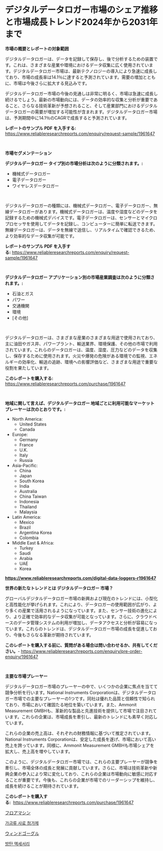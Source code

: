 <p><h1>デジタルデータロガー市場のシェア推移と市場成長トレンド2024年から2031年まで</h1></p><p><strong>市場の概要とレポートの対象範囲</strong></p>
<p><p>デジタルデータロガーは、データを記録して保存し、後で分析するための装置です。これは、さまざまな産業や環境におけるデータ収集に広く使用されています。デジタルデータロガー市場は、最新テクノロジーの導入により急速に成長しており、市場の成長率は14.1％に達すると予測されています。需要の増加とともに、市場は今後さらに拡大する見込みです。</p><p>デジタルデータロガー市場の今後の見通しは非常に明るく、市場は急速に成長し続けるでしょう。最新の市場動向には、データの効率的な収集と分析が重要であること、さらなる技術革新が予想されること、そして産業部門におけるデジタルデータロガーの需要が増加する可能性が含まれます。デジタルデータロガー市場は、予測期間中に14.1％のCAGRで成長すると予測されています。</p></p>
<p><strong>レポートのサンプル PDF を入手する:</strong> <a href="https://www.reliableresearchreports.com/enquiry/request-sample/1961647">https://www.reliableresearchreports.com/enquiry/request-sample/1961647</a></p>
<p>&nbsp;</p>
<p><strong>市場セグメンテーション</strong></p>
<p><strong>デジタルデータロガー タイプ別の市場分析は次のように分類されます。:</strong></p>
<p><ul><li>機械式データロガー</li><li>電子データロガー</li><li>ワイヤレスデータロガー</li></ul></p>
<p>&nbsp;</p>
<p><p>デジタルデータロガーの種類には、機械式データロガー、電子データロガー、無線データロガーがあります。機械式データロガーは、温度や湿度などのデータを記録するための機械式デバイスです。電子データロガーは、センサーとマイクロプロセッサを使用してデータを記録し、コンピューターに簡単に転送できます。無線データロガーは、データを無線で送信し、リアルタイムで確認できるため、より効率的なデータ収集が可能です。</p></p>
<p><strong>レポートのサンプル PDF を入手する:</strong>&nbsp;<a href="https://www.reliableresearchreports.com/enquiry/request-sample/1961647">https://www.reliableresearchreports.com/enquiry/request-sample/1961647</a></p>
<p>&nbsp;</p>
<p><strong> デジタルデータロガー アプリケーション別の市場産業調査は次のように分類されます。:</strong></p>
<p><ul><li>石油とガス</li><li>パワー</li><li>交通機関</li><li>環境</li><li>[その他]</li></ul></p>
<p>&nbsp;</p>
<p><p>デジタルデータロガーは、さまざまな産業のさまざまな用途で使用されており、主に油田やガス井、パワープラント、輸送業界、環境保護、その他の市場で利用されています。これらのデータロガーは、温度、湿度、圧力などのデータを収集し、保存するために使用されます。火災や爆発の危険がある環境での監視、エネルギーの効率化、輸送の追跡、環境への影響評価など、さまざまな用途で重要な役割を果たしています。</p></p>
<p><strong>このレポートを購入する:</strong>&nbsp; <a href="https://www.reliableresearchreports.com/purchase/1961647">https://www.reliableresearchreports.com/purchase/1961647</a></p>
<p>&nbsp;</p>
<p><strong>地域に関して言えば、デジタルデータロガー 地域ごとに利用可能なマーケットプレーヤーは次のとおりです。:</strong></p>
<p><ul>
    <li>
        North America:
        <ul>
            <li>United States</li>
            <li>Canada</li>
        </ul>
    </li>
    <li>
        Europe:
        <ul>
            <li>Germany</li>
            <li>France</li>
            <li>U.K.</li>
            <li>Italy</li>
            <li>Russia</li>
        </ul>
    </li>
    <li>
        Asia-Pacific:
        <ul>
            <li>China</li>
            <li>Japan</li>
            <li>South Korea</li>
            <li>India</li>
            <li>Australia</li>
            <li>China Taiwan</li>
            <li>Indonesia</li>
            <li>Thailand</li>
            <li>Malaysia</li>
        </ul>
    </li>
    <li>
        Latin America:
        <ul>
            <li>Mexico</li>
            <li>Brazil</li>
            <li>Argentina Korea</li>
            <li>Colombia</li>
        </ul>
    </li>
    <li>
        Middle East & Africa:
        <ul>
            <li>Turkey</li>
            <li>Saudi</li>
            <li>Arabia</li>
            <li>UAE</li>
            <li>Korea</li>
        </ul>
    </li>
    </ul></p>
<p><strong><a href="https://www.reliableresearchreports.com/digital-data-loggers-r1961647">https://www.reliableresearchreports.com/digital-data-loggers-r1961647</a></strong>&nbsp;</p>
<p><strong>世界の新たなトレンドとは デジタルデータロガー 市場？</strong></p>
<p><p>グローバルデジタルデータロガー市場の新興および現在のトレンドには、小型化と高性能化が挙げられます。これにより、データロガーの使用範囲が広がり、より多くの産業で活用されるようになっています。また、センサー技術の進化により、より正確で効率的なデータ収集が可能となっています。さらに、クラウドベースのデータ管理システムの利用が増加し、データアクセスと分析が容易になっています。これらのトレンドは、デジタルデータロガー市場の成長を促進しており、今後もさらなる革新が期待されています。</p></p>
<p><strong>このレポートを購入する前に、質問がある場合は問い合わせるか、共有してください。</strong>- <a href="https://www.reliableresearchreports.com/enquiry/pre-order-enquiry/1961647">https://www.reliableresearchreports.com/enquiry/pre-order-enquiry/1961647</a></p>
<p>&nbsp;</p>
<p><strong>主要な市場プレーヤー</strong></p>
<p><p>デジタルデータロガー市場のプレーヤーの中で、いくつかの企業に焦点を当てて競争分析を行います。National Instruments Corporationは、デジタルデータロガー市場での主要なプレーヤーの1つです。同社は優れた品質と信頼性で知られており、市場において確固たる地位を築いています。また、Ammonit Measurement GMBHも、革新的な製品と先進技術を提供して市場で注目されています。これらの企業は、市場成長を牽引し、最新のトレンドにも素早く対応しています。</p><p>これらの企業の売上高は、それぞれの財務情報に基づいて推定されています。National Instruments Corporationは、安定した成長を遂げ、市場において高い売上を誇っています。同様に、Ammonit Measurement GMBHも市場シェアを拡大し、売上高を増やしています。</p><p>このように、デジタルデータロガー市場では、これらの主要プレーヤーが競争を牽引し、市場全体の成長と発展に貢献しています。さらに、市場は技術革新や新興企業の参入により常に変化しており、これらの企業は市場動向に敏感に対応することが重要です。今後も、これらの企業が市場でのリーダーシップを維持し、成長を続けることが期待されています。</p></p>
<p><strong>このレポートを購入する:</strong>&nbsp;&nbsp;<a href="https://www.reliableresearchreports.com/purchase/1961647">https://www.reliableresearchreports.com/purchase/1961647</a></p>
<p><p><a href="https://medium.com/@slbola/%E5%BA%8A%E6%A9%9F%E6%A2%B0%E5%B8%82%E5%A0%B4%E5%88%86%E6%9E%90-%E3%81%9D%E3%81%AEcagr-%E5%B8%82%E5%A0%B4%E3%82%BB%E3%82%B0%E3%83%A1%E3%83%B3%E3%83%86%E3%83%BC%E3%82%B7%E3%83%A7%E3%83%B3%E3%81%8A%E3%82%88%E3%81%B3%E3%82%B0%E3%83%AD%E3%83%BC%E3%83%90%E3%83%AB%E7%94%A3%E6%A5%AD%E6%A6%82%E8%A6%81-d4fb59bf46f6">フロアマシン</a></p><p><a href="https://medium.com/@everettilkinson56562023/%EA%B0%80%EA%B8%88%EB%A5%98%EB%A5%BC-%EC%9C%84%ED%95%9C-%EC%82%AC%EB%A3%8C-%EC%B2%A8%EA%B0%80%EB%AC%BC-%EC%8B%9C%EC%9E%A5-%EC%8B%9C%EC%9E%A5-%EC%A0%90%EC%9C%A0%EC%9C%A8-%EC%8B%9C%EC%9E%A5-%ED%8A%B8%EB%A0%8C%EB%93%9C-%EB%B0%8F-%EB%AF%B8%EB%9E%98-%EC%84%B1%EC%9E%A5-%ED%83%90%EA%B5%AC-a7b88b328878">가금류 사료 첨가제</a></p><p><a href="https://medium.com/@rusty-marie2024/%E9%A2%A8%E3%82%B4%E3%83%BC%E3%82%B0%E3%83%AB%E5%B8%82%E5%A0%B4-%E5%B8%82%E5%A0%B4cagr-%E5%B8%82%E5%A0%B4%E3%83%88%E3%83%AC%E3%83%B3%E3%83%89-%E3%81%8A%E3%82%88%E3%81%B3%E6%88%90%E9%95%B7%E6%88%A6%E7%95%A5%E3%81%AB%E9%96%A2%E3%81%99%E3%82%8B%E7%9F%A5%E8%AD%98-1750cece1a31">ウィンドゴーグル</a></p><p><a href="https://medium.com/@gummibear5656757/%EB%B0%A9%ED%83%84-%EC%86%8C%EC%9E%AC-%EC%8B%9C%EC%9E%A5-%EA%B7%9C%EB%AA%A8-%EC%97%B0%ED%8F%89%EA%B7%A0-%EC%84%B1%EC%9E%A5%EB%A5%A0-%ED%8A%B8%EB%A0%8C%EB%93%9C-2024-2030-1352d5d6fd7f">방탄 액세서리</a></p></p>